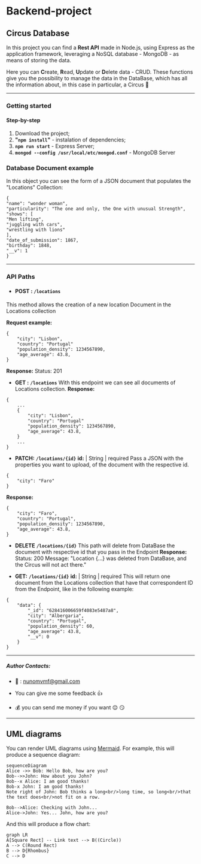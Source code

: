 # Backend-project

## Circus Database

In this project you can find a **Rest API** made in Node.js, using Express as the application framework, leveraging a NoSQL database - MongoDB - as means of storing the data.

Here you can **C**reate, **R**ead, **U**pdate or **D**elete data - CRUD. These functions give you the possibility to manage the data in the DataBase, which has all the information about, in this case in particular, a Circus :circus_tent:

---
 
### Getting started
<!-- 
First, after you downloaded this project, in the proper folder, you can run the command "npm install" to install all the dependencies found at package.json file. Then, to run the mongoDB server, you need to write the following code in your terminal:
**`mongod --config /usr/local/etc/mongod.conf`**
now, in other terminal window, navigate to the folder where you have this project, run the command "npm run start" to start the Express Server. -->

#### Step-by-step
1. Download the project;
1. **"`npm install`"** - instalation of dependencies;
1. **`npm run start`** - Express Server;
1. **`mongod --config /usr/local/etc/mongod.conf`** - MongoDB Server

 
 
<!-- In this REST API, information about a circus is managed, which employs several people, all of them with some particularities that make them unique and special. -->

### Database Document example

In this object you can see the form of a JSON document that populates the "Locations" Collection:
```
{
"name": "wonder woman",
"particularity": "The one and only, the One with unusual Strength",
"shows": [
"Men lifting",
"juggling with cars",
"wrestling with lions"
],
"date_of_submission": 1867,
"birthday": 1848,
"__v": 1
}

```

***

### API Paths  


- #### **POST :** ```/locations```  
This method allows the creation of a new location Document in the Locations collection

**Request example:**
```
{
	"city": "Lisbon",
	"country": "Portugal"
	"population_density": 1234567890,
	"age_average": 43.8,
}
```
**Response:**
Status: 201


- **GET :**  **```/locations```** 
With this endpoint we can see all documents of Locations collection.
**Response:** 
```
{
	...
	{
		"city": "Lisbon",
		"country": "Portugal"
		"population_density": 1234567890,
		"age_average": 43.8,
	}
	...
}
```

- **PATCH:** **```/locations/{id}```** 
**id:**		 |  String	  |  	 required
Pass a JSON with the properties you want to upload, of the document with the respective id.
```
{
	"city": "Faro"
}
```
**Response:** 
```
{
	"city": "Faro",
	"country": "Portugal",
	"population_density": 1234567890, 
	"age_average": 43.8,
}
```
- **DELETE** **```/locations/{id}```** 
This path will delete from DataBase the document with respective id that you pass in the Endpoint
**Response:** 
Status: 200
Message: "Location {...} was deleted from DataBase, and the Circus will not act there."

- **GET:** **`/locations/{id}`** 
**id:**		 |  String	  |  	 required
This will return one document from the Locations collection that have that correspondent ID from the Endpoint, like in the following example:

```
{
	"data": {
		"_id": "628416006659f4083e5487a8",
		"city": "Albergaria",
		"country": "Portugal",
		"population_density": 60,
		"age_average": 43.8,
		"__v": 0
	}
}
```
***


##### Author Contacts:

- :e-mail: : nunomvmf@gmail.com

- You can give me some feedback :thumbsup:

- :moneybag: you can send me money if you want :relieved: :smirk:




---

## UML diagrams

You can render UML diagrams using [Mermaid](https://mermaidjs.github.io/). For example, this will produce a sequence diagram:

```mermaid
sequenceDiagram
Alice ->> Bob: Hello Bob, how are you?
Bob-->>John: How about you John?
Bob--x Alice: I am good thanks!
Bob-x John: I am good thanks!
Note right of John: Bob thinks a long<br/>long time, so long<br/>that the text does<br/>not fit on a row.

Bob-->Alice: Checking with John...
Alice->John: Yes... John, how are you?
```

And this will produce a flow chart:

```mermaid
graph LR
A[Square Rect] -- Link text --> B((Circle))
A --> C(Round Rect)
B --> D{Rhombus}
C --> D
```